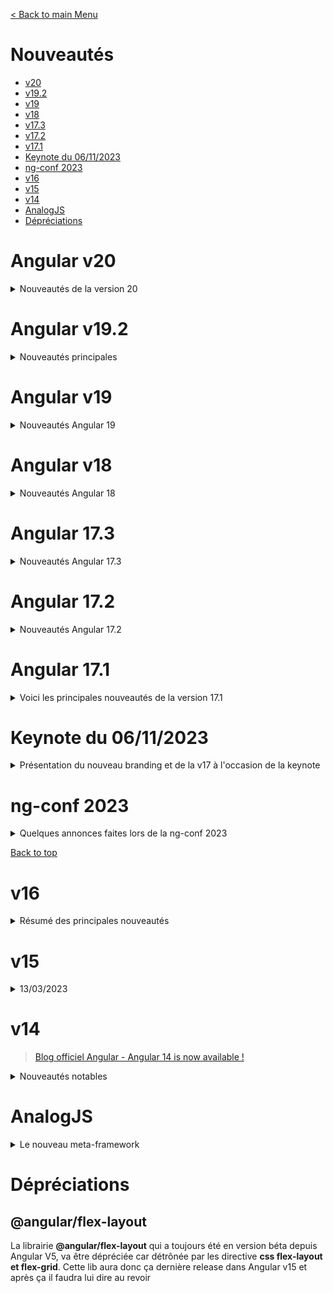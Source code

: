 [< Back to main Menu](https://github.com/gsoulie/angular-resources/blob/master/ng-sheet.md)    

# Nouveautés

* [v20](#angular-v20)    
* [v19.2](#angular-v19-.-2)    
* [v19](#angular-v19)    
* [v18](#angular-v18)    
* [v17.3](#angular-v17-.-3)     
* [v17.2](#angular-v17-.-2)     
* [v17.1](#angular-v17-.-1)     
* [Keynote du 06/11/2023](##keynote-du-06--11--2023)     
* [ng-conf 2023](#ng--conf-2023)     
* [v16](#v16)    
* [v15](#v15)     
* [v14](#v14)
* [AnalogJS](#analogjs)
* [Dépréciations](#dépréciations)

# Angular v20

<details>
	<summary>Nouveautés de la version 20</summary>

````02/06/2025````

> [Angular 20 - Medium](https://blog.angular.dev/announcing-angular-v20-b5c9c06cf301)    

# En résumé

* Stabilisation des APIs ````effect````, ````linkedSignal````, ````toSignal````, hydratation incrémentielle, configuration du mode de rendu au niveau route et aperçu du mode zoneless en developer preview
* Amélioration du debuggage sous Chrome avec Angular DevTools
* Amélioration de l'expérience développeur avec des mises à jour du guide de style, la vérification des types et la prise en charge du service de langage pour les liaisons hôtes, la prise en charge des expressions littérales dans les templates, le remplacement de module à chaud par défaut dans les templates
* **Dépréciation des directives** *ngIf*, *ngFor* et *ngSwitch* prévue dans Angular 22

# Apis Experimentales

l'api ````httpResource```` permettant de faire des requêtes Http avec un API reactive basée sur Signal, ainsi que l'api *resource streaming* sont disponibles dans Angular 20 comme apis  expérimentales.

l'API ````resource```` permet d'initier une action asynchrone lorsqu'un signal change et expose le résultat de cette action en tant que signal :

````typescript
const userId: Signal<string> = getUserId();

const userResource = resource({
  params: () => ({id: userId()}),
  loader: ({request, abortSignal}): Promise<User> => {
  
    // fetch cancels any outstanding HTTP requests when the given `AbortSignal`
    // indicates that the request has been aborted.
    return fetch(`users/${request.id}`, {signal: abortSignal});
  },
});
````

Dans le code ci-dessus, l'action ira faire un fetch vers '/users' en lui passant un identifiant utilisateur, à chaque fois que le Signal ````userId```` changera.

Maintenant, supposons que nous récupèrons les données via un websocket, pour ce faire nous pouvons utiliser un *streaming resource* :

````typescript
@Component({
  template: `{{ dataStream.value() }}`
})
export class App {
  // WebSocket initialization logic will live here...
  // ...
  // Initialization of the streaming resource
  dataStream = resource({
    stream: () => {
      return new Promise<Signal<ResourceStreamItem<string[]>>>((resolve) => {
        const resourceResult = signal<{ value: string[] }>({
          value: [],
        });

        this.socket.onmessage = event => {
          resourceResult.update(current => ({
             value: [...current.value, event.data]
          });
        };

        resolve(resourceResult);
      });
    },
  });
}
````
Dans cet exemple, nous declarons un *streaming resource* qui retourne la promise d'un Signal. Ce Signal est de type ````ResourceStreamItem<string[]>````, ce qui signifie qu'il peut retourner une valeur ````{value: string[]}```` ou une erreur ````{error: ...}````.

Nous émettons les valeurs que nous recevons via le WebSocket via le signal ````resourceResult````


L'API ````httpResource```` est également disponible en mode experimental : 

````typescript
@Component({
  template: `{{ userResource.value() | json }}`
})
class UserProfile {
  userId = signal(1);
  userResource = httpResource<User>(() => 
    `https://example.com/v1/users/${this.userId()}`
  });
}
````

Le code ci-dessus enverra une requête Http Get à l'url spécifiée, **à chaque fois** que la valeur du Signal ````userId```` change.
````httpResource```` retourne une ````HttpResourceRef```` qui possède une propriété ````value```` de type Signal qui est utilisable directement dans le template.
La variable ````userResource```` possède aussi d'autres valeur comme ````isLoading````, ````headers```` etc...

Sous le capot, ````httpResource```` utilise ````HttpClient````, il est donc possible de spécifier des interceptors dans le provider de ````HttpClient```` :

````typescript
bootstrapApplication(AppComponent, {providers: [
  provideHttpClient(
    withInterceptors([loggingInterceptor, cachingInterceptor]),
  )
]});
````

# Stabilisation des Apis

Les APIs ````effect````, ````linkedSignal````, ````toSignal````, hydratation incrémentielle, configuration du mode de rendu au niveau route sont désormais stables.

## Hydratation partielle

Pour utiliser l'hydratation partielle, il suffit d'ajouter la configuration suivante  :

*app.config.ts*
````typescript
import { provideClientHydration, withIncrementalHydration } from '@angular/platform-browser';

// ...
provideClientHydration(withIncrementalHydration());
````

Ensuite il suffit d'utiliser les *defferable views* dans les templates

````typescript
@defer (hydrate on viewport) {
  <shopping-cart />
}
````

De cette manière, Angular ne téléchargera le composant ````<shopping-cart>```` ainsi que toutes ces dépendances qu'une fois que ce dernier entrera dans le viewport.

## Rendu route-level

En complément, il est désormais possible d'utilisert le mode de rendu au niveau route :

*app.route.ts*

````typescript
export const routeConfig: ServerRoute = [
  { path: '/login', mode: RenderMode.Server },    // Rendu serveur
  { path: '/dashboard', mode: RenderMode.Client },     // Rendu client
  {
    path: '/product/:id',
    mode: RenderMode.Prerender,    // Pré-rendu
    async getPrerenderParams() {
      const dataService = inject(ProductService);
      const ids = await dataService.getIds(); // ["1", "2", "3"]
      // `id` is used in place of `:id` in the route path.
      return ids.map(id => ({ id }));
    }
  }
];
````

Dans l'exemple ci-dessus, on note que la page ````/product```` requiert un paramètre ````id````. Afin de résoudre les identifiants de chaque produit, on peut utiliser une fonction asycnhrone ````getPrerenderParams()````. 
Cette fonction retourne un objet dont les clés correspondent aux paramètres du routeur. Dans le cas de la page /product/:id, nous renvoyons un objet avec une propriété id

# Nouvelle syntaxe d'expressions dans les templates

Deux nouveaux opérateurs font leur apparaition côté template : ````**```` (puissance ^) et ````in````

````typescript
<!-- n on power two : n^2-->
{{ n ** 2 }}

<!-- checks if the person object contains the name property -->
{{ name in person }}
````

Dans la version 20, il est également possible d'utiliser des littéraux non balisés directement dans les expressions.

````typescript
<div [class]="`layout col-${colWidth}`"></div>
````

# Mise à jour des conventions

Désormais, le CLI ne génèrera plus de suffixes par défaut pour les composants, directives, services et pipes dans le but d'encourager un nommage plus intentionnel des abstractions et réduire le code.

Il reste possible d'activer la génération de suffixe avec les règles suivantes :

*angular.json*

````json
{
  "projects": {
    "app": {
      ...
      "schematics": {
        "@schematics/angular:component": { "type": "component" },
        "@schematics/angular:directive": { "type": "directive" },
        "@schematics/angular:service": { "type": "service" },
        "@schematics/angular:guard": { "typeSeparator": "." },
        "@schematics/angular:interceptor": { "typeSeparator": "." },
        "@schematics/angular:module": { "typeSeparator": "." },
        "@schematics/angular:pipe": { "typeSeparator": "." },
        "@schematics/angular:resolver": { "typeSeparator": "." }
      },
  ...
}
````

# Support experimental de Vitest

Avec la dépréciation de Karma, Angular travaille sur une solution de framework de test alternative. Vitest est donc utilisable en mode expérimental

# Dépréciation de NgIf, NgFor et NgSwitch
 
</details>


# Angular v19.2

<details>
	<summary>Nouveautés principales</summary>

````27/02/2025````

> [Angular 19.2](https://blog.ninja-squad.com/2025/02/26/what-is-new-angular-19.2/)   

# Quoi de neuf dans Angular 19.2 ?
Angular 19.2.0 est une mise à jour mineure qui apporte plusieurs nouvelles fonctionnalités intéressantes. Voici un aperçu détaillé des principales améliorations :

## Support de TypeScript 5.8
Angular 19.2 supporte désormais TypeScript 5.8, actuellement en version RC. Cela permet aux développeurs d'utiliser les dernières fonctionnalités de TypeScript dans leurs applications Angular.

## Modifications des API resource() et rxResource()
Les API ````resource```` et ````rxResource````, introduites pour gérer les ressources asynchrones, ont été améliorées :

* ````defaultValue```` : Il est maintenant possible de définir une valeur par défaut pour les ressources, utilisée lorsque la ressource est inactive, en cours de chargement ou en erreur.

````typescript
list(): ResourceRef<Array<UserModel>> {
  return resource({
    defaultValue: [],
    loader: async () => {
      const response = await fetch('/users');
      return (await response.json()) as Array<UserModel>;
    }
  });
}
````
* **Streaming** : Les ressources peuvent désormais être créées avec des données de réponse en streaming, permettant des mises à jour continues des valeurs.

````typescript
list(): ResourceRef<Array<UserModel> | undefined> {
  return resource({
    stream: async ({ abortSignal }) => await firebaseCollection('users', abortSignal)
  });
}
````

## Nouvelle API httpResource()
Cette version introduit l'API ````httpResource()````, qui facilite la création de ressources qui récupèrent des données depuis un endpoint HTTP.

[Plus de détail ici](https://github.com/gsoulie/angular-resources/blob/master/ng-http-resource.md)    

## Chaînes de caractères de modèle dans les templates
Le compilateur Angular supporte désormais les chaînes de caractères de modèle dans les templates, permettant une interpolation plus flexible et l'utilisation de pipes dans les parties dynamiques.

````typescript
<p>{{ `Hello, ${name()}!` }}</p>
<button [class]="`btn-${theme()}`">Toggle</button>
<p>{{ `Hello, ${name() | uppercase}!` }}</p>
````

## Migration vers les balises auto-fermantes
Une migration a été ajoutée pour convertir les éléments vides en balises auto-fermantes, améliorant la lisibilité du code.
````
ng generate @angular/core:self-closing-tag
````

## Validateurs de formulaires
Les validateurs ````Validators.required````, ````Validators.minLength````, et ````Validators.maxLength```` fonctionnent désormais avec les ensembles (Set) en plus des tableaux (Array) et des chaînes de caractères (string).

````typescript
const atLeastTwoElementsValidator = Validators.minLength(2);

// minLength error before v19.2
atLeastTwoElementsValidator(new FormControl("a")); // string
atLeastTwoElementsValidator(new FormControl(["a"])); // Array

// 👇 NEW in v19.2! minLength error as well with a Set
atLeastTwoElementsValidator(new FormControl(new Set(["a"]))); // Set
````

## Dépréciation du package d'animations
Le package ````@angular/animations```` est **progressivement retiré** en raison de son manque de maintenance. Il n'est plus inclus dans le squelette de projet généré par le CLI.

## Angular CLI
* **Support AoT pour Karma, Jest et WTR** : Il est maintenant possible d'exécuter les tests avec la compilation AoT (Ahead-of-Time), ce qui permet de détecter des problèmes dans les composants de test.
* **Karma builder** : Le builder d'application Karma a été déplacé vers le package @angular/build.
* **SSR** : La configuration des routes côté serveur a été simplifiée et améliorée.
 
</details>

# Angular v19

<details>
	<summary>Nouveautés Angular 19</summary>

*20/11/2024*

La version 19 d'Angular met l'accent sur le rendu côté serveur Angular avec une hydratation incrémentielle, une nouvelle configuration de route de serveur, une relecture d'événements activée par défaut, et bien plus encore.

[Meet Angular v19](https://blog.angular.dev/meet-angular-v19-7b29dfd05b84)   

## En résumé

**Hydratation incrémentielle (developer preview)**     :
* Permet de charger et d’hydrater des parties spécifiques d’une application de manière progressive en utilisant la syntaxe (@defer).
* Optimise les performances pour les cas sensibles, en différant le téléchargement de JavaScript jusqu'à ce qu'il soit nécessaire (par exemple, lorsqu'un utilisateur interagit avec une section).
* Utilise une fonction de "relecture d'événements" **Event Replay** pour garantir une expérience fluide, même avec des composants chargés de manière asynchrone.
  
**Configuration avancée des routes côté serveur** :
* Contrôle précis sur le rendu des routes (côté client, serveur ou lors de la construction).
* Possibilité de résoudre les paramètres de route durant le pré-rendu.

**Améliorations des outils (Schematics)** :
* Mise à jour automatisée avec les meilleures pratiques (ex. : injection de dépendances, nouvelles méthodes de construction).
* Simplification de tâches courantes comme la gestion des entrées/sorties et des requêtes dans les composants.

**Primitives réactives stabilisées** :
* Introduction de nouvelles primitives comme ````linkedSignal```` et ````resource```` pour gérer la réactivité.

**Améliorations diverses basées sur la communauté** :
* Ajout d’un sélecteur de temps (time picker Material 3), suppression automatique des imports inutilisés, rafraîchissement de styles en mode HMR, et plus.


## Hydratation incrémentielle
  
L'hydratation incrémentielle permet d'annoter des parties du template, en utilisant la syntaxe ````@defer````, en demandant à Angular de les charger et de les hydrater sur des déclencheurs spécifiques de manière *lazy*.

*Activer l'hydratation incrémentielle*

````typescript
import {provideClientHydratation, withIncrementalHydratation} from '@angular/platform-browser'

bootstrapApplication(App, {
	providers: [provideClientHydratation(withIncrementalHydratation())]
})
````

Pour appliquer une hydratation progressive à une partie de du modèle :

````typescript
@defer (hydrate on viewport) {
  <shopping-cart/>
}
````

Lorsque l'application se charge, Angular ne téléchargera et n'hydratera pas le composant du panier d'achat jusqu'à ce qu'il entre dans l'écran. 

**Les avantages de l'hydratation incrémentielle** :
* un bundle plus léger
* un bootstraping plus rapide
* plus de nécessité d'utiliser un bloc de placeholder  


## Event Replay activé par défaut
  
Un problème courant dans les applications rendues côté serveur est le décalage entre un événement utilisateur (ex. : un clic) et le moment où le code JavaScript nécessaire pour le gérer est téléchargé et exécuté.
Pour résoudre cela, Angular utilise la bibliothèque Event Dispatch, déjà éprouvée par Google Search sur des milliards d’utilisateurs. Cette fonctionnalité capture les événements pendant le chargement initial de la page et les rejoue dès que le code requis est prêt.

Pour activer l'event replay dans une application Angular, il suffit de configurer le provider d’hydratation comme suit :

````typescript
bootstrapApplication(App, {
  providers: [
    provideClientHydration(withEventReplay())
  ]
});
````

**Fonctionnement** :
* Lorsque l’application est initialement rendue, aucun JavaScript n’est encore téléchargé. Les composants apparaissent en gris pour indiquer cet état.
* Un utilisateur peut interagir avec l’application (ex. : cliquer sur "Ajouter au panier").
* En arrière-plan, la bibliothèque Event Dispatch capture ces clics.
* Une fois le JavaScript chargé, les clics sont rejoués, mettant à jour l’interface utilisateur (comme le nombre d’articles dans le panier).
  
Cette approche garantit une expérience utilisateur fluide, même avec un chargement progressif des scripts.

> En version 19, l'Event Replay est stabilisé et est activé par défaut pour toutes les applications qui utilisent le rendu serveur


## Mode de rendu au niveau des Routes

Angular v19 introduit une nouvelle interface, ````ServerRoute````, pour configurer le mode de rendu de chaque route :
* Rendu côté serveur (Server).
* Pré-rendu (Prerender).
* Rendu côté client (Client).

Exemple de configuration :
````typescript
export const serverRouteConfig: ServerRoute[] = [
  { path: '/login', mode: RenderMode.Server },  // rendue côté serveur
  { path: '/dashboard', mode: RenderMode.Client }, // rendue côté client
  { path: '/**', mode: RenderMode.Prerender }, // pré-rendue
];
````
Cela permet une gestion fine des routes sans duplication, même avec des chemins paramétrés.

### Résolution des paramètres de routes au moment du pré-rendu (developer preview)
Auparavant, il n'existait aucun moyen ergonomique de résoudre les paramètres de route au moment du pré-rendu. Avec la configuration de route du serveur, c'est désormais plus simple :

````typescript
export const routeConfig: ServerRoute = [{
 path: '/product/:id',
 mode: 'prerender',
 async getPrerenderPaths() {
   const dataService = inject(ProductService);
   const ids = await dataService.getIds(); // ["1", "2", "3"]
   return ids.map(id => ({ id })); // `id` is used in place of `:id` in the route path.
  },
}];
````  

## Rendu côté serveur sans zone.js (zoneless)

Angular continue à réduire sa dépendance à *zone.js*, introduisant des primitives pour gérer les requêtes en attente ou la navigation avant de rendre la page.

Exemple avec ````HttpClient```` et ````Router```` :

Un opérateur RxJS, ````pendingUntilEvent````, permet de notifier que le rendu n’est pas encore terminé :

````typescript
subscription
  .asObservable()
  .pipe(
    pendingUntilEvent(injector),
    catchError(() => EMPTY),
  )
  .subscribe();
````

Quand une nouvelle valeur est émise, Angular considère l’application prête et envoie le rendu au client.  

## linkedSignal (experimental)

````linkedSignal```` permet de créer un signal lié à un autre signal. Il peut se réinitialiser en cas de modification du signal source.

Cela le rend particulièrement utile dans les situations où l'état local doit rester synchronisé avec les données dynamiques. 


````typescript
const options = signal(['apple', 'banana', 'fig']);

// Choice defaults to the first option, but can be changed.
const choice = linkedSignal(() => options()[0]);
console.log(choice()); // apple

choice.set('fig');
console.log(choice()); // fig

// When options change, choice resets to the new default value.
options.set(['peach', 'kiwi']);
console.log(choice()); // peach
````

## api resource (intégration des signaux avec des opérations asynchrones)

Jusqu'à présent, les signaux dans Angular se concentraient sur les **données synchrones** : stockage de l'état dans les signaux, ````computed()````, ````input()````, ````output()````, ````viewChild()````, ````viewChildren()````, etc. 

Angular v19 fait ses premiers pas vers l'intégration des signaux avec des **opérations asynchrones** en introduisant une nouvelle API **expérimentale** ````resource()````. 

**Une ressource est une dépendance asynchrone** qui participe au graphique de signal. On peut considérer une ressource comme ayant trois parties :

1.	**Request** : Décrit une requête (ex : dépend des paramètres de la route).
2.	**Loader** : Exécute une opération asynchrone en réponse aux changements de la requête.
3.	**Instance Resource** : Fournit des signaux pour suivre l’état (loading, resolved, errored).

**Exemple** :
````typescript
@Component(...)
export class UserProfile {
  userId = input<number>();

  userService = inject(UserService);

  user = resource({
    request: user,
    loader: async ({request: id}) => await userService.getUser(id),
  });
}
````

Étant donné que de nombreuses applications Angular utilisent aujourd’hui RxJS pour la récupération de données, un équivalent ````rxResource```` a été ajouté via ````@angular/core/rxjs-interop```` qui crée une ressource à partir d’un chargeur basé sur Observable

````typescript
// resource()
products = resource({
  loader: () => fetch(url).then(res => res.json())
})

// rxResource()
products = rxResource({
  loader: () => this.http.get(url))
})

````

## Améliorations Angular Material et CDK

Le support de Material 3 rend plus facile la customisation des thèmes grace à la nouvelle api ````mat.theme````

Voici quelques exemples d'utilisation :

````css
@use '@angular/material' as mat;

@include mat.core();

$light-theme: mat.define-theme((
    color: (
      primary: mat.$violet-palette,
      tertiary: mat.$orange-palette,
      theme-type: light
    ),
    typography: Roboto,
    density: 0
  ));

html {
  // Apply the light theme by default
  @include mat.core-theme($light-theme);
  @include mat.button-theme($light-theme);
  @include mat.card-theme($light-theme); 
  ...
}
````

*Version avec déclaration d'un seul mixin*

````css
@use '@angular/material' as mat;

html {
  @include mat.theme((
    color: (
      primary: mat.$violet-palette,
      tertiary: mat.$orange-palette,
      theme-type: light
    ),
    typography: Roboto,
    density: 0
  ));
}
````

*override de couleur*
````
@use '@angular/material' as mat;

@include mat.theme-overrides(( primary: red ));
````

*override component*

````
@use '@angular/material' as mat;

@include mat.button-overrides(( label-text-color: red ));

@include mat.sidenav-overrides(
  (
    'content-background-color': purple,
    'container-divider-color': orange,
  )
);
````


## Amélioration de l'expérience développeur

### Mode standalone par défaut

Angular 19 rend désormais tous les composants, pipes, directives etc... **standalone** par défaut. Cela signifie qu'il n'est plus nécessaire
de spécifier manuellement le mode standalone

````typescript
@Component({
	selector: 'app-user',
	standalone: true // <--- plus nécessaire
})
````

D'autre part, la commande ````ng update```` supprime automatiquement la propriété standalone des composants autonomes et définit ````standalone: false```` pour les abstractions non autonomes.

Enfin, un nouveau flag de compilation, ````strictStandalone````, déclenche une erreur si un composant, une directive ou un pipe n'est pas autonome. 

Configuration dans *angular.json* :

````json
{
  "angularCompilerOptions": {
    "strictStandalone": true
  }
}
````

### Remplacement à chaud des modules (HMR)

Angular v19 prend en charge le remplacement de module à chaud (HMR) pour les styles et permet une prise en charge expérimentale du HMR pour les templates ! 
  
Avant cette amélioration, chaque fois que vous modifiez le style ou le template d'un composant et enregistrez le fichier, Angular CLI reconstruisait votre application et envoyait une notification au navigateur qui l'actualisait. 
  
  Le nouveau HMR compile le style ou le template qui a été modifié, envoie le résultat au navigateur et met à jour l'application sans actualisation de page ni perte d'état. 

* Le HMR **pour les styles** est donc **activé par défaut**
* Pour le tester avec les templates, il faut utiliser la commande ````NG_HMR_TEMPLATES=1 ng serve````

Pour **désactiver le hmr**, il faut soit positionner le flag ````"hmr": false```` dans le fichier *angular.json* ou bien utiliser la commande ````ng serve --no-hmr````


### Outils de test

* Support pour Karma avec le nouveau builder basé sur esbuild : Permet des temps de construction plus rapides pour les tests unitaires et une intégration fluide des fonctionnalités du builder d'application.
* **Dépréciation de Karma** : **Prévue pour début 2025**. Angular continue d’évaluer d’autres frameworks (comme Jest ou Web Test Runner) pour définir une recommandation officielle.
  

### Renforcement de la sécurité : Politique de sécurité du contenu stricte (CSP)


* Génération automatique de CSP à base de hachage :
  * Ajoute un hachage unique pour chaque script inline dans index.html.
  * Empêche l'exécution de scripts malveillants sans le hachage correspondant dans la CSP.
* Activation (developer preview) : Configuration dans *angular.json* :

````json
{
  "security": {
    "autoCSP": true
  }
}
````  


### Stabilisation des API inputs, outputs, view queries
  
Les nouvelles API ````input()````, ````output()````, ````viewChild()````, ````viewChildren()```` sont désormais stables. Pour simplifier l’adoption de ces nouvelles API, de nouvelles commandes permettent la conversion automatique vers la nouvelle syntaxe :

````
ng generate @angular/core:signal-input-migration
ng generate @angular/core:signal-queries-migration
ng generate @angular/core:output-migration
````
Alias pour tout exécuter à la fois :
````
ng generate @angular/core:signals
````

> Note : Les inputs basés sur des signaux sont en lecture seule, ce qui peut nécessiter des ajustements manuels dans certaines parties du code.
  
### Suppression automatique des imports inutilisés

Une nouvelle option permet désormais de signaler à l'IDE de supprimer automatiquement tout import non utilisé via le paramétrage suivant 

*angular.json*

````typescript
{
  "angularCompilerOptions": {
    "extendedDiagnostics": {
      "checks": {
        "unusedStandaloneImports": "suppress"
      }
    }
  }
}
````

### Déclaration de variable d'environnement à la volée

Il est désormais possible de fournir une variable d'environnement pendant la compilation avec la commande suivante utilisant le flag ````--define````:

````
ng build --define "apiKey='$API_KEY'"
````

````
declare global {
  var apiKey: string;
}

await fetch(`/api/data?apiKey=${globalThis.apiKey}`);
````

### Variables locales dans les templates

Avec la nouvelle syntaxe de bloc pour le control-flow et les defferable views, il est maintenant possible de déclarer des variables locales dans les templates. 

````html
<!-- Use with a template variable referencing an element -->
<input #name>

@let greeting = 'Hello ' + name.value;

<!-- Use with an async pipe -->
@let user = user$ | async;
````
 
</details>

# Angular v18

<details>
	<summary>Nouveautés Angular 18</summary>

````11/04/2024````

> [Angular v18 Blog](https://blog.angular.dev/angular-v18-is-now-available-e79d5ac0affe)

Après avoir livré 3 grosses versions (15, 16 et 17) apportant de nombreuses nouveautés et amélioration, la version 18 se concentre sur la stabilisation de nombreuses features jusque là identifiées comme "expérimentales".

Angular 18 est une version majeure qui inclut un certain nombre de nouvelles fonctionnalités et améliorations qui rendront les applications Angular plus rapides, plus puissantes et plus faciles à développer.

## (expérimental) Première API disponible en mode zoneless

Angular 18 fait un premier pas concret vers la migration *zoneless* avec la directive ````provideExperimentalZonelessChangeDetection````

````typescript
bootstrapApplication(App, {
  providers: [
    provideExperimentalZonelessChangeDetection()
  ]
});
````

Après l'activation de cette API, Angular va retirer *zone.js* des polyfills dans le fichier *angular.json*

A terme, passer en mode *zoneless*  offrira les avantages suivants : 

* Amélioration de la composabilité pour les micro-frontends et meilleure interopérabilité avec les autres frameworks
* Runtime et rendu initial plus rapides
* Bundle plus léger et chargement des pages plus rapide
* Stack traces plus lisibles
* Débuggage simplifié

> Pour rappel, la meilleure solution de fonctionner en mode zoneless est d'utiliser **Signal**

À partir de la version 18, Angular utilise le même planificateur pour les applications *zoneless* et les applications utilisant *zone.js* avec la fusion activée. Pour réduire le nombre de cycles de détection de modifications dans les nouvelles applications *zone.js*, la fusion de zones est activée par défaut.

> Note : la fusion de zones est activée par défaut uniquement pour les nouvelles applications

Le support du mode *zoneless* a aussi été activé pour *Angular CDK* et *Angular Material*

## Angular.dev

[https://angular.dev/](https://angular.dev/) est officiellement le nouveau site de la documentation d'Angular

## Angular Material 3

Le support d'Angular Material 3 est maintenant stable, et son site en a profité pour faire peau neuve [https://material.angular.io/](https://material.angular.io/)

## HttpClientModule -> Déprécié

Avec la migration vers les composants standalone, nous commençons à observer la dépréciation des premiers modules. A partir de la v18, les modules ````HttpClientModule````, ````HttpClientTestingModule````, ````HttpClientXsrfModule````, et ````HttpClientJsonpModule```` sont dépréciés.

Désormais il faut utiliser ````provideHttpClient()````et ````provideHttpClientTesting()```` dans le fichier de configuration.

## Internationalisation

Les fonctions utilitaires proposées par ````@angular/common```` pour travailler avec les données locales ont été dépréciées au profit de l'API **Intl**.

Il n'est donc **plus recommandé** d'utiliser ````getLocaleCurrencyCode(), getLocaleDateFormat(), getLocaleFirstDayOfWeek()````, etc... Mais préférable d'**utiliser Intl** (se référrer à la [Documentation Intl](https://developer.mozilla.org/en-US/docs/Web/JavaScript/Reference/Global_Objects/Intl/DateTimeFormat)).

*Exemple*
 ````Intl.DateTimeFormat```` pour travailler avec les dates locales

 ## Contenu par défaut pour ng-content

Il est désormais possible de spécifier un contenu par défaut à ````ng-content````

````typescript
@Component({
  selector: 'app-profile',
  template: `
    <ng-content select=".greeting">Hello </ng-content>

    <ng-content>Unknown user</ng-content>
  `,
})
export class Profile {}
````

Now we can use the component:
````typescript
<app-profile>
  <span class="greeting">Good morning </span>
</app-profile>
````

Résultat : 
````typescript
<span class="greeting">Good morning </span>
Unknown user
````


## Amélioration des performance du compilateur Ivy

Angular 18 améliorera les performances des applications Angular en apportant des optimisations au compilateur Ivy. Ces optimisations se traduisent par :

* Temps de démarrage plus rapide
* Réduction de la taille des bundles
* Meilleures performances globales

## Nouvelle api ng-template

Angular 18 introduira une nouvelle API ````ng-template```` qui facilitera la création et l'utilisation de modèles. La nouvelle API fournira :

* Plus de flexibilité et de puissance
* La possibilité de créer des modèles réutilisables et maintenables

## Nouveaux événements pour les formulaires

Angular 18 améliore l'API des formulaires en offrant plus de contrôle sur le processus de validation des formulaires. 

Liste des nouveaux événements disponibles :

* ````PristineChangeEvent````
* ````ValueChangeEvent````
* ````StatusChangeEvent````
* ````TouchedChangeEvent````
* ````FormSubmittedEvent````
* ````FormResetEvent````

<details>
  <summary>Exemple d'implémentation sur un champ</summary>

````html
<input id="title" [formControl]="title">
````

````typescript
title = new FormControl('my app');

title.events.subscribe((event) => {

	if (event instanceof TouchedChangeEvent) {
		console.log('Touched', event.touched)
	}
	if (event instanceof PristineChangeEvent) {
		console.log('Pristine', event.pristine)
	}
	if (event instanceof ValueChangeEvent) {
		console.log('ValueChange', event.value)
	}
	if (event instanceof StatusChangeEvent) {
		console.log('Status change', event.status)	// VALID, INVALID, PENDING, DISABLED
	}
})

````  
</details>

<details>
  <summary>Exemple d'implémentation sur un Form</summary>

````html
<form [formGroup]="myForm">
	<label for="title">Title</label>
	<input id="title" formControlName="title">
	
	<label for="version">Version</label>
	<input id="version" formControlName="version">
	
	<button type="submit">Save</button>
	<button type="reset">Reset</button>
</form>
````


````typescript
myForm = new FormGroup({
	title: new FormControl('my app'),
	version: new FormControl('1.1'),
})


this.myForm.events.subscribe((event) => {

	if (event instanceof TouchedChangeEvent) {
		console.log('Touched', event.touched)
	}
	if (event instanceof PristineChangeEvent) {
		console.log('Pristine', event.pristine)
	}
	if (event instanceof ValueChangeEvent) {
		console.log('ValueChange', event.value.title)
		console.log('ValueChange', event.value.version)
	}
	if (event instanceof StatusChangeEvent) {
		console.log('Status change', event.status)	// VALID, INVALID, PENDING, DISABLED
	}
	
	if (event instanceof FormSubmittedEvent) {
		console.log('Form submitted')
	}
	if (event instanceof FormResetEvent) {
		console.log('Form Reset')
	}
})
````

Ne pas oublier d'importer les events

````typescript
import { TouchedChangeEvent, PristineChangeEvent, ValueChangeEvent, StatusChangeEvent, FormSubmittedEvent, FormResetEvent } from '@angular/forms'
````
  
</details>

> [Vidéo explicative](https://www.youtube.com/watch?v=v7r-7PHaEtY&ab_channel=IgorSedov)

## Route redirectTo

Pour apporter plus de flexibilité avec la redirection de route, Angular 18 permet maintenant d'utiliser une fonction qui retourne une chaîne dans l'attribut ````redirectTo````.
Ceci permet de gérer la route de anière dynamique

*app.routes.ts*
````typescript
const routes: Routes = [
  { path: "first-component", component: FirstComponent },
  {
    path: "old-user-page",
    redirectTo: ({ queryParams }) => {
      const errorHandler = inject(ErrorHandler);
      const userIdParam = queryParams['userId'];
      if (userIdParam !== undefined) {
        return `/user/${userIdParam}`;
      } else {
        errorHandler.handleError(new Error('Attempted navigation to user page without user ID.'));
        return `/not-found`;
      }
    },
  },
  { path: "user/:userId", component: OtherComponent },
];
````

## Amélioration des outils de debuggage

Angular 18 comprendra plusieurs améliorations des outils de débogage qui faciliteront le débogage des applications Angular et fourniront plus d'informations sur l'état de l'application :

* Débogage avec des source maps
* Visualisation de l'arbre des composants et des liaisons de données
* Profils de performance

## Améliorations et autres fonctionnalités

En plus des fonctionnalités énumérées ci-dessus, Angular 18 comprendra également :

* Prise en charge des composants Web
* Amélioration de la prise en charge de l'internationalisation
* Une nouvelle API de routage
* stabilisation control-flow, defferable views, APIs Signal
 
</details>

# Angular 17.3

<details>
	<summary>Nouveautés Angular 17.3</summary>


### Support Typescript 5.4

### Nouveau compilateur de template

Ce compilateur est basé sur une représentation intermédiaire des opérations de modèle, un concept commun dans les compilateurs, par exemple dans LLVM. Cette représentation intermédiaire encode sémantiquement ce qui doit se produire au moment de l'exécution pour rendre et détecter les modifications du modèle. L'utilisation d'une représentation intermédiaire permet de traiter indépendamment les différentes préoccupations de la compilation du modèle, ce qui n'était pas le cas avec l'implémentation précédente. Ce nouveau compilateur est plus facile à entretenir et à étendre, ce qui en fait une excellente base pour les améliorations futures dans le framework.

### Fonction output() 

à l'image de la fonction input() apparue dans la version 17.2, c'est au tour des output() de faire leur apparition.

````typescript
// Syntaxe traditionnelle des Output
@Ouput() selectedUserOldSyntax = new EventEmitter<User>()

// Nouvelle syntaxe
selectedUser = output<User>();

sendUser(user: User) {
	this.selectedUser.emit(user)
}
````

> **Important** : Contrairement à la fonction ````input()````, la fonction ````ouput()```` **ne retourne pas un Signal** mais un objet ````OutputEmitterRef````. ````ouput()```` **n'est pas** basé sur Signal, il s'agit juste d'une nouvelle syntaxe alternative à ````@Output()```` permettant de rester cohérent avec l'utilisation de ````input()```` et alléger ainsi le code

> **A noter** : La syntaxe ````@Output()```` est toujours valide

La fonction ````output()```` retourne un objet ````OutputEmitterRef<T>```` qui peut être utilisé pour émettre une valeur. Cet objet
est très similaire à un objet ````EventEmitter```` simplifié et s'utilise de la même manière.

La fonction ````output()```` est paramétrable. Pour l'instant, seul le paramètre ````alias```` est disponible.

````typescript
selectedUser = output<User>({
	alias: 'newUser'
});
````

Deux nouvelles fonctions ont été ajoutées afin de convertir un output() en observable et inversément :

* ````outputFromObservable()````
* ````outputToObservable()````

````typescript
@Ouput() oldSyntax = new EventEmitter<Todo>()

todoAdded = output<Todo>();

counter$ = from([1, 2, 3, 4, 5])

counter = outputFromObservable(this.counter$);

todo$ = outputToObservable(this.todoAdded)
````

### Dépréciation de RouterTestingModule

Il est recommandé d'utiliser ````provideRouter()```` dans la configuration de TestBed

### Nouveaux types pour le router

On peut désormais simplifier la signature des guards

````typescript
export type CanActivateFn = (route: ActivatedRouteSnapshot, state: RouterStateSnapshot) => Observable<boolean | UrlTree> | Promise<boolean | UrlTree> | boolean | UrlTree;
````

par

````typescript
export type CanActivateFn = (route: ActivatedRouteSnapshot, state: RouterStateSnapshot) => MaybeAsync<GuardResult>;
````

* ````GuardResult```` est un nouveau type égal à ````boolean | UrlTree````
* ````MaybeAsync<T>```` est un nouveau type générique égal à ````T | Observable<T> | Promise<T>````
 
</details>

# Angular 17.2

<details>
	<summary>Nouveautés Angular 17.2</summary>

> Angular **v17.2** : [Angular blog](https://blog.angular.io/angular-v17-2-is-now-available-596cbe96242d)     

Angular **v17.2** continue d'améliorer la prise en charge de Signal, en introduisant entre autre les notions **model input**, **signal queries** : *viewChild, viewChildren, contentChild, contentChildren*. Mais aussi la prise en charge expérimentale de *Material 3*, image loader Netlify et de la prise en charge du débogage d'hydratation dans Angular DevTools.

## model inputs

L'écriture traditionnelle pour utiliser le 2-way binding ````[(ngModel)]```` **ne fonctionne pas avec Signal**. Pour se faire, nous avons besoin d'avoir accès à un *writable signal*. C'est pourquoi Angular **v17.2** introduit la notion de **model input**

> le **model** défini un couple d'*input/output* qui peut être utilisé en 2-way binding.


*parent*
````typescript
<signal-counter [(count)]="parentCounter" />

export class ParentComponent {
  parentCounter = 0;
}
````

*enfant*
````typescript
@Component({
	selector: 'signal-counter',
	template: `
		<div class="counter">
			Counter value : {{ count() }}
			
			<button (click)="onIncrement()">Increment</button>
		</div>
	`
})

export class CounterComponent {
	
	count = model(0);	// est de type ModelSignal<number>, autorise le 2-way binding
	
	onIncrement() {
		this.count.update(val => val + 1);
	}
}
````

<details>
  <summary>Exemple avec 2 signaux connectés qui ont toujours la même valeur</summary>

*counter.component.ts*
````typescript
@Component{
  selector: 'app-counter',
  template: `<button (click)="increase()">Counter : {{ value() }}</button>`
}
export class CounterComponent {
  value = model.required<number>();

  increase() {
    this.value.update(count => count + 1);
  }
````

*wrapper.component.ts*
````typescript
@Component{
  selector: 'app-wrapper',
  imports: [CounterComponent],
  template: `
  <app-counter [(value)]="count" />
  <button (click)="increase()">Wrapper Counter : {{ count() }}</button>`
}
export class WrapperComponent {
  count = signal(0);

  increase() {
    this.count.update(count => count + 1);
  }
````
  
</details>

> [**Voir article détaillé ici**](https://netbasal.com/angulars-model-function-explored-a-comprehensive-overview-4481d023c822)    

## Signal queries

Angular permet d'accéder à la référence des éléments du DOM via les directives ````@ViewChild()```` et ````@ViewChildren()````. Cependant, ces directives ne fonctionnent pas avec Signal, c'est pourquoi les nouvelles directives ````viewChild()```` et ````viewChildren()```` ont été introduites.

### viewChild

<details>
  <summary>(Pour rappel) Accéder à une référence Sans Signal</summary>

````typescript
@Component({
	imports: [CounterComponent],
	template: `
	
		<p>Parent counter: {{ parentCounter }}</p>
		<signal-counter [(count)]="parentCounter" />
	`
})
export class SignalDemoComponent implements AfterViewInit {
	parentCounter = 0;
	
	@ViewChild(CounterComponent) counter: CounterComponent;	// est une référence de CounterComponent
	
	ngAfterViewInit() {
		console.log('counter component', this.counter)
	}
}
````
  
</details>


Accéder à une référence **Avec** Signal
````typescript
@Component({
	imports: [CounterComponent],
	template: `
	
		<p>Parent counter: {{ parentCounter }}</p>
		<signal-counter [(count)]="parentCounter" />
	`
})
export class SignalDemoComponent {
	parentCounter = 0;
	
	counter = viewChild(CounterComponent);	// est une référence de CounterComponent de type Signal<CounterComponent>
	
	constructor() {
		effect(() => console.log('counter component', this.counter()));
	}
	
}
````

*Obtenir une référence sur un élément précis avec un id*
````typescript
<signal-counter #myCounter [(count)]="parentCounter" />

counter = viewChild('myCounter');

// Si l'on souhaite forcer le required
counter = viewChild.required('myCounter');
````

### viewChildren

De la même manière que *viewChild*, on peut désormais utiliser *viewChildren* dans le cas où il y a plusieurs composant du même type

````typescript
@Component({
	imports: [CounterComponent],
	template: `
	
		<p>Parent counter: {{ parentCounter }}</p>
		<signal-counter [(count)]="parentCounter" />
		<signal-counter [(count)]="parentCounter" />
		<signal-counter [(count)]="parentCounter" />
	`
})
export class SignalDemoComponent {
	parentCounter = 0;
	
	counters = viewChildren(CounterComponent);	// est une référence de CounterComponent de type Signal<CounterComponent>
	
	constructor() {
		effect(() => console.log('array of counter components', this.counters()));
	}
	
}
````

### contentChild, contentChildren

Fonctionnement similaire à *viewChild()* et *viewChildren()*

> [Présentation vidéo de la chaîne Angular University](https://www.youtube.com/watch?v=abUBuWVwK14&ab_channel=AngularUniversity)
 
</details>

# Angular 17.1

<details>
	<summary>Voici les principales nouveautés de la version 17.1</summary>

> [source complète](https://blog.ninja-squad.com/2024/01/17/what-is-new-angular-17.1/)     

## Support Typescript 5.3

Voir les nouveautés typescript 5.3 ici : [https://devblogs.microsoft.com/typescript/announcing-typescript-5-3/](https://devblogs.microsoft.com/typescript/announcing-typescript-5-3/)

## Inputs as Signal

La feature la plus attendue de cette version est la possibilité d'utiliser les inputs comme Signaux via la création d'une fonction ````input()```` qui retourne un Signal.

Un article détaillé présente les nouveautés apportées par cette nouvelle feature [@Input / @Output](https://wiki-collab.groupe-isia.com/books/angular/page/at-input-at-output) 

## Zoneless change detection

Une nouvelle Api "private" appelée **ɵprovideZonelessChangeDetection** a été ajoutée à *@angular/core* permettant au framework de ne plus utiliser **zone.js** pour la détection des changements.

Il est **important** de noter que cette api est **encore au stade expérimental** comme le suggère son aspect "private", mais cela montre que l'équipe s'oriente clairement vers une détection de changement sans *zone.js* pour l'avenir

## Router info

Le routeur dispose désormais d'une option ````info```` dans les *NavigationExtras* qui peut être utilisée pour stocker des informations sur la navigation. Contrairement à l’option ````state````, ces informations ne sont pas conservées dans l’historique de la session.

````
<a [routerLink]="['/user', user.id]" [info]="{ userName: user.name }"></a>
````

## Angular CLI

### Vite v5

Angular 17.1 utilise maitenant Vite v5

### Application builder

Nouvelle commande pour migrer vers le nouveau Application Builder

````
ng update @angular/cli --name=use-application-builder
````

Pour rappel sur Angular Builder : 

> [Angular builder](https://robert-isaac.medium.com/angular-v17-the-application-builder-2482979648bf)    

L'équipe Angular travaille sur un nouveau builder appelé "application" (le builder actuel est appelé "browser"). 
Il est actuellement disponible en tant que version developer preview dans Angular 16.2 et deviendra le **choix par défaut pour les nouvelles applications générées avec Angular 17**.

Tout d'abord, qu'est-ce qu'un builder dans Angular ?

Le builder Angular (appelé "executer" dans les dépôts nx) est essentiellement le compilateur qui convertit les fichiers Angular TS, HTML Angular et SCSS de votre application en fichiers HTML, JS et CSS simples compréhensibles par le navigateur.

Actuellement, plusieurs builder sont disponibles, tels que 
* ````@angular-devkit/build-angular:browser```` pour le build en production, 
* ````@angular-devkit/build-angular:dev-server```` pour le service (par exemple, ng serve), qui utilise toujours ````@angular-devkit/build-angular:browser```` en interne, 
mais sans beaucoup d'optimisation et en exposant certaines parties du compilateur Angular pendant l'exécution. 
* ````@angular-devkit/build-angular:server```` pour le build production en SSR, 
* ````@nguniversal/builders:ssr-dev-server```` pour le service SSR, 
* ````@nguniversal/builders:prerender```` pour le prérendu.

Tous ces builder reposent actuellement sur webpack. Cependant, un nouveau builder, ````@angular-devkit/build-angular:browser-esbuild````, utilise esbuild, et il est disponible en developer preview

Où s'inscrit le nouveau builder ?

Il utilisera ````@angular-devkit/build-angular:browser-esbuild```` en interne, mais il l'étendra pour remplacer également ````@angular-devkit/build-angular:server```` et ````@nguniversal/builders:prerender````.

Et maintenant qu'il peut effectuer à la fois la construction du navigateur et du SSR, il permettra à ````@angular-devkit/build-angular:dev-server```` de remplacer ````@nguniversal/builders:ssr-dev-server````.

Dans le futur, nous aurons seulement 2 builder au lieu des 5 actuels. Cela simplifiera la configuration dans angular.json (ou project.json dans le cas de nx) et accélérera le processus de construction, car les étapes communes entre la construction du navigateur, le prérendu et le SSR ne seront exécutées qu'une seule fois au lieu de trois. 
De plus, cela permettra l'utilisation de modules ES (ESM) dans le SSR, ce qui fonctionne maintenant pour les projets sans SSR.



### loader option

L'application builder dispose d'une nouvelle option ````loader````. Elle permet de définir le type de fichier à utiliser pour une extension de fichier spécifiée. 
Le fichier correspondant à l'extension peut ensuite être utilisé dans le code de l'application via une instruction d'importation.

Les types disponibles sont les suivants :

* "text" qui traite le contenu comme une chaîne de caractères.
* "binary" qui traite le contenu comme un Uint8Array.
* "file" qui émet le fichier et fournit l'emplacement d'exécution du fichier.
* "empty" qui considère le contenu comme vide et ne l'inclura pas dans les paquets.

Par exemple, pour intégrer le contenu des fichiers SVG dans l'application, vous pouvez utiliser la configuration suivante dans le fichier angular.json : 

*angular.json*
````json
loader: {
    ".svg": "text"
}
````

Le fichier SVG peut ensuite être importé de la manière suivante 

````typescript
import content from './logo.svg';
````

TypeScript doit connaître le type de module pour l'importation afin d'éviter les erreurs de vérification de type lors de la construction. Vous devrez donc ajouter une définition de type pour le fichier SVG.

````typescript
declare module "*.svg" {
  const content: string;
  export default content;
}
````
 
</details>

# Keynote du 06/11/2023

<details>
	<summary>Présentation du nouveau branding et de la v17 à l'occasion de la keynote</summary>

 Le 6 novembre 2023, une **importante keynote Angular** a eu lieu. Durant cet événement, largement teasé sur les réseaux sociaux, l'équipe Angular a tout d'abord dévoilé un tout nouveau branding pour son framework.

Nous avons ainsi découvert un nouveau logo, accompagné d'une nouvelle charte graphique, marquant ainsi une réelle rupture avec l'ancien branding défini par AngularJS.

Ce coup de frais esthétique vient surtout appuyer une forte volonté de l'équipe de montrer que le framework Angular est plus que jamais d'actualité et toujours dans la course que se livrent les frameworks front-end JS. 

En effet, depuis la version 15, de nombreuses améliorations et refontes importantes ont fait leur arrivée, rendant la technologie Angular plus accessible et performante pour rivaliser avec les leaders du marché, tels que React et NextJS.

Qui dit refonte graphique, dit aussi **nouveau site web** ! 

> [Nouveau site angular.dev](https://angular.dev/)

En y regardant de plus près, on remarque que ce nouveau site ressemble beaucoup à ses concurrents NextJS ou VueJS, il respecte donc les codes actuels, ce qui est tout à son avantage.

* Angular nous propose ainsi un **site plus clair**, plus UX friendly, avec une **documentation plus accessible et à jour** !
* Une documentation open-source
* On y trouve aussi des **playgrounds intégrés basés sur différents templates** (Signal, Control Flow, Minigame, Hello world) permettant de tester les dernières nouveautés Angular, en ligne
* Une **section tutorial** permettant d'apprendre angular directement depuis le site, en réalisant des exercices via des playgrounds.
* Une **section Reference** permettant d'avoir un **accès rapide** sur les API, commandes CLI, codes erreur, release et versioning, configuration de projet etc... (très pratique)

> [Retrouvez la présentation sur angular.blog.io](https://blog.angular.io/announcing-angular-dev-1e1205fa3039?source=collection_home---4------0-----------------------)
> 

Mais ce n'est pas tout, la keynote a bien évidemment été l'occasion de présenter la **nouvelle version v17 (date de sortie 8/11/2023)** (voir ce que nous avions déjà rédigé sur [Angular 17](https://wiki-collab.groupe-isia.com/books/angular/page/angular-17)). 

#### Voici un résumé des points qui ont été abordés durant la keynote :

# Angular v17

> [présentation de la v17 - blog officiel Angular](https://blog.angular.io/introducing-angular-v17-4d7033312e4b)

<details>
	<summary>Présentation</summary>

 
## Progressive hydration et SSR

Un **nouveau paquet ````@angular/ssr```` package** vient remplacer Angular Universal (il s'agit d'une migration).

Désormais, pour ajouter le rendu hybride dans  un projet il suffit d'exécuter la commande suivante :
````
ng add @angular/ssr
````
Cette commande générera le point d'entrée du serveur, ajoutera des fonctionnalités de SSR et SSG et activera l'hydratation par défaut. ````@angular/ssr```` fournit des fonctionnalités équivalentes à ````@nguniversal/express-engine```` celles qui sont actuellement en mode maintenance. Si vous utilisez le moteur express, Angular CLI mettra automatiquement à jour votre code en ````@angular/ssr````.

> [https://angular.dev/guide/ssr](https://angular.dev/guide/ssr)     
> [https://angular.dev/guide/hydration](https://angular.dev/guide/hydration)

### Nouveaux lifecycle hook

Afin d'améliorer les performances du SSR et SSG et d'éviter de trop manipuler le DOM directement, deux nouveaux lifecycle hook font leur apparition :

* ````afterRender```` : Enregistrer une fonction callback à chaque fois que l'application a terminé le rendu
* ````afterNextRender```` : Enregistrer une fonction callback à appeler la prochaine fois que l'application termine le rendu.

Ces hooks seront invoqués uniquement par le navigateur, ce qui permet de connecter une logique DOM personnalisée directement dans les composants.

Par exemple, instancier un graphe après que la page ait été rendue 

````typescript
@Component({
  selector: 'my-chart-cmp',
  template: `<div #chart>{{ ... }}</div>`,
})
export class MyChartCmp {
  @ViewChild('chart') chartRef: ElementRef;
  chart: MyChart|null;

  constructor() {
    afterNextRender(() => {
      this.chart = new MyChart(this.chartRef.nativeElement);
    }, {phase: AfterRenderPhase.Write});
  }
}
````

## New control flow syntax

Nouvelle syntaxe dans les templates **@if @else @for @switch** :

- Nouveau builtin qui permet de s'affranchir des imports de NgIf, NgFor du CommonModule etc... Il en résulte ainsi une **amélioration des performances**
- écriture **plus simple à lire et à écrire**
- nouvelle **fonctionnalité if-else**

````html
<section>
	@if (use.isLoggedIn) {
		<app-dashboard/>
	} @else if (use.role === 'admin') {
		<app-admin-controls />
	} @else {
		<app-login />
	}
</section>
````
  
- fonction **track obligatoire** dans les boucles for pour **optimiser les performances**. L'ancienne syntaxe fonction "trackBy" est désormais simplement remplacée par le paramètre track, suivi de la propriété à tracer
- section de fallback **@empty** dans les boucles @for

````html
<section>
	@for (user of userList; track user) {
		<app-card [data]="user" />
	} @empty {
		<p>No users in the list</p>
	}
</section>
````

- nouvelle syntaxe **@switch**

````html
<section>
	@switch (membershipStatus) {
		@case ('gold') {
			<p>Your discount is 20%</p>
		}
		@case ('silver') {
			<p>Your discount is 10%</p>
		}
		@case ('bronze') {
			<p>Your discount is 5%</p>
		}
		@default {
			<p>Keep earning rewards</p>
		}
	}
</section>
````
  
> **Important** : pour le moment la nouvelle syntaxe est expérimentale et non obligatoire. Il n'est donc pas nécessaire de migrer tout de suite la syntaxe des projets migrés en 17



## Lazy-loading avec @defer

### Présentation

> en dev preview v17

Nouvelle façon de déclencher le chargement d'un contenu (en lazy-loading) côté template en fonction d'un déclencheur. Cette nouvelle feature apporte un gain significatif en terme de performance, il est donc recommandé de l'utiliser.

> A noter : **@defer n'est pas bloquant !**

Comment cela fonctionne sous le capot ? 
- Lorsque @defer est utilisé dans un template, le compilateur collecte toutes les dépendances nécessaires et établi une liste d'imports dynamiques. Après ça, lors du runtime, ces imports dynamiques sont invoqués lors du déclenchement

Liste des triggers natifs :

|Trigger|Action|
|-|-|
|on viewport|déclenche lorsque l'élément spécifique demandé arrive dans le viewport|
|on idle|déclenche dès que le navigateur signale qu'il est en état d'inactivité| 
|on interaction|déclenche lorsqu'un élément est cliqué, prend le focus, ou autres comportements similaires|
|on hover|déclenche lorsque la souris passe en survol d'une zone|
|on timer|déclenche après un timeout spécfique|
|when|déclencheur personnalisé|
|on immediate||

````html
<section #trigger>
	@defer (on viewport(trigger)) {
		<large-content />
	}
	<huge-content />
	<enormous-content />
</section>
````

Mais il est aussi **possible de créer son propre déclencheur** avec ````when````

````html
<button (click)="load = true">
	Load component
</button>

@defer (when load == true)) {
	<large-content />
}
</section>
````

On peut encore **aller plus loin en combinant plusieurs déclencheurs**

````html
<button #trigger (click)="load = true">
	Load component
</button>

@defer (on viewport(trigger); when load == true)) {
	<large-content />
}
````

### prefetch

Il est également possible de spécifier une condition de pré-chargement

````html
<section #trigger>
	@defer (prefetch on immediate; prefetch when val === true) {
		<large-content />
	}
</section>
````

### placeholder 

Pour plus de finesse, il est aussi possible de gérer différents blocs de placeholder : **@placeholder, @loading, @error**

````html
<button #trigger (click)="load = true">
	Load component
</button>

@defer (on interaction(trigger)) {
	<large-content />
} @placeholder {
	<img src="placeholder-image.png" />
} @loading (minimum 500ms){
    // ne sera affiché que si le temps de chargement est supérieur à 500ms,
    // utile pour les chargement très rapide afin d'éviter un affichage inutile
	<spinner />
} @error {
	<p>Oops, something went wrong !</p>
}
````

## Standalone Components

Le mode standalone sera désormais **activé par défaut** lors de la création d'un projet ````ng new my-app```` et lors de la création d'un composant via CLI ````ng g c my-component````

## Compilation avec ESBuild / Vite

Afin d'optimiser les temps de compilation, **la compilation avec ESBuild et Vite est désormais activée par défaut** (en remplacement de webpack) dans toute nouvelle application. 

Webpack ne disparaît pas pour l'instant est peut toujours être
utilisé. Il est cependant recommandé de commencer à migrer vers le nouveau mode de compilation pour adopter les optimisations futures.

Dans une prochaine release, des commandes permettrons de migrer les anciennes applications vers le rendu hybride (rendu côté client avec SSG ou SSR)

## Custom @Input transforms

Petite amélioration qui facilite la vie dans la gestion des champs, la possibilité de transformer automatiquement des valeurs d'Input :

````typescript
@Component({...})

export class TextInput {
	// Transforms string inputs to boolean automatically
	@Input({ transform: booleanAttribute }) disabled: boolean = false;
	
}
````

````html
<!-- Before --> 
<text-input [disabled]="true" />

<!-- After -->
<text-input disabled />
````

Il existe d'autres méthodes de transformation comme ````numberAttribute````

> [Un article dev.to sur le sujet](https://dev.to/this-is-angular/angular-transform-your-inputs-at-will-and-simply-12oo)     

## Inline style 

Il est désormais possible de déclarer les styles dans une chaîne seule et non plus obligatoirement dans un tableau de chaîne. Une nouvelle propriété ````styleUrl```` fait également sont apparition

````typescript
@Component({
	// Before
	styles: `[
		.username: { color: red; }
	]`
	
	// After 
	styles: `
		.username: { color: red; }
	`
	
	// Nouvelle propriété
	styleUrl: './user.component.scss'
})
````

## Material 3

La prise en charge de Material 3 arrivera dans une version future
</details>

</details>

# ng-conf 2023

<details>
	<summary>Quelques annonces faites lors de la ng-conf 2023</summary>

Les 14 et 15 juin 2023 avaient lieu la **ng-conf 2023**, l'occasion de présenter les nouveautés apportées par Angular 16, mais aussi de parler du futur. 

A cette occasion quelques infos intéressantes ont été annoncées, en voici quelques unes

> **Disclaimer** : Ces "nouveautés" ne sont pour l'heure par en version finale, il convient donc de rester prudent sur leur adoption pour le moment. Vous pouvez consulter les RFC ici [RFC Control flow](https://github.com/angular/angular/discussions/50719) et [RFC defer loading](https://github.com/angular/angular/discussions/50716)

## Nouvelle API pour le control flow (*ngIf, *ngFor, ngSwitch)

La façon de gérer le contrôle de l’affichage des parties d’un template va changer ! Comparons tout cela.

### Syntaxe actuelle

***ngIf**
````html
<div *ngIf="someCondition;else other">
  someCondition is true
</div>

<ng-template #other>
  someCondition is false
</ng-template>
````
***ngFor**
````html
<ng-container *ngIf="products.length > 0; else noProducts">
  <div *ngFor="let product of products; trackBy: trackByProductId">
    {{product.name}}
  </div>
</ng-container>

<ng-template #noProducts>
  <p>No products available.</p>
</ng-template>
````
**[ngSwitch]**
````html
<div [ngSwitch]="role">
  <p *ngSwitchCase="'director'">You are a director</p>
  <p *ngSwitchCase="'teacher'">You are a teacher</p>
  <p *ngSwitchCase="'student'">You are a student</p>
  <p *ngSwitchDefault>You are a student</p>
</div>
````

### Nouvelle syntaxe


````html
@if (someCondition) {
 someCondition is true
} @else{
  someCondition is false
}
````
````html
@for (product of products; track product.id) {
  <div>{{ product.name }}</div>
} @empty {
  <p>No products available.</p>
}
````

> On note l'apparition de ````@empty```` qui est très intéressante pour les boucles for
````html
@switch (membershipStatus) {
    @case ('gold') {
        <p>Your discount is 20%</p>
    }
    @case ('silver') {
        <p>Your discount is 10%</p>
    }
    @case ('bronze') {
        <p>Your discount is 5%</p>
    }
    @default {
        <p>Keep earning rewards</p>
    }
}
````

Nous passons donc à un **Control Flow par bloc**, tout cela a été mis en place **pour plusieurs raisons** :

* Se rapprocher davantage d’une syntaxe JS classique
* Réduire la complexité avec les <ng-template />
* Permettre une adoption des applications *zoneless* plus simple

Pour le dernier point cité, pour **rappel** : Aujourd’hui les applications Angular reposent sur **zone.js** pour gérer leurs détection de changement, dans un avenir très proche cette librairie externe **ne sera plus nécessaire grâce à Signal**.

<img src="https://img.shields.io/badge/Important-DD0031.svg?logo=LOGO">

* **A terme, les directives actuelles vont être dépréciées** !
* La fonction *trackBy* de ````{:for}```` va devenir **obligatoire**

## defer

Autre grande nouveauté annoncée, l'apparition d'un mot clé **````defer````**

L’idée est d’apporter une façon **agréable** et **facile** de **gérer le chargement** des différentes parties de nos pages. Actuellement le lazy loading nous permet de retarder le chargement du code JS d’une route via ````loadComponent()```` ou ````loadChildren()```` directement dans nos fichiers de routing.

L'arrivée de **````defer````** va permettre **de différer le chargement de parties distinctes des pages** (typiquement les composants utilisés dans nos pages).

**Il s’agit donc d’optimisation de performance.**
 
</details>


[Back to top](#nouveautés)    

# v16

<details>
	<summary>Résumé des principales nouveautés</summary>

> [Article complet Blog Angular 16 officiel](https://blog.angular.io/angular-v16-is-here-4d7a28ec680d)

### Réactivité

Angular 16 voit l'arrivée de la version **preview** de **Signals** (*voir les articles précédents pour plus de détails*) un nouveau modèle de réactivité complètement rétro-compatible et interopérable avec RxJS dont les bénéfices sont les suivants :

- optimisation du temps d'exécution par la réduction du nombre de calculs pendant la phase de détection de changements
- nouvelle manière simplifiée d'aborder la réactivité, plus accessibles aux novices sur Angular
- granularité plus fine qui permettra dans les prochaines releases de pouvoir détecter les changements uniquement sur les composants affectés
- rendre zone.js optionnel dans les futures releases en utilisant **signals** pour notifier le framework lors des changements survenus dans le model
- introduction des *computed properties* (concept que l'on retrouve aussi dans VueJS)
- fournir une meilleure interopérabilité avec RxJS

> La totalité des fonctionnalités de Signals sera intégrée dans le courant de l'année

> [Documentation officielle sur signal](https://angular.io/guide/signals)

### Hydratation et SSR

Afin d'optimiser toujours plus les performances en matière de rendu, l'heure est au rendu côté serveur (SSR). Des efforts ont donc été faits sur *l'hydratation non destructive*.Angular ne recalcule plus le rendu de l'application de zéro mais va maintenant chercher les noeuds existants du DOM tout en créant des structures de données internes et y attache des listeners.

Quelques avantages que l'on peut y voir sont :

- Suppression des scintillements des pages
- Meilleurs résultats Web Core Vitals
- Intégration aisée dans les applications existantes (quelques lignes de code)
- Adoption incrémentale de l'hydratation avec l'attribut `ngSkipHydratation`

> Voir tutorial : [Angular 16 Server-side rendering](https://github.com/gsoulie/angular-resources/blob/master/ng-ssr.md)

[Back to top](#nouveautés)    

### Outils

- **mode standalone** : La commande `ng new --standalone` permet de créer une solution directement en mode standalone complet sans aucun fichier *NgModule*
- **Compilation - Vite et esbuild** : Afin d'améliorer les performances de compilation, la developer preview d'angular v16 se base sur **Vite** comme serveur de **développement** (uniquement) et **esbuild** pour la compilation en mode développement et production. Ceci apporterai un **gain d'environ 72%** sur les temps de compilation selon les premiers tests
- **Amélioration des tests unitaires avec Jest et Web test runner** : Support expérimental de Jest. Dans une future version, les projets Karma existants seront migrés vers Web Test Runner pour continuer à prendre en charge les tests unitaires basés sur un navigateur.
- **Support typescript 5.0**
- **Suppression surcharge ngcc**

### Amélioration de l'expérience développeur

- **Required inputs** : Il est maintenant possible de définir les *@Input()* comme requis : `@Input({ required: true }) title: string = '';`
- **Données de routage en tant qu' @Input de composant** (*voir article précédent sur les nouvelles fonctionnalités du Router*)
- **ngOnDestroy injectable avec destroyRef** : permet de se passer de l'implémentation de *OnDestroy* et *ngOnDestroy*. On pourra désormais déclarer le code à détruire directement depuis le constructeur de la classe (voir exemple ci-dessous)

```typescript
import { Injectable , DestroyRef } de  '@angular/core' ; 
class ExampleComponent {
  constructor() {
    inject(DestroyRef).onDestroy(() => {
      // do something when the component is destroyed
    })
  }
}

```

- **self-closing tags** : Simplification de l'écriture des balises du template avec la syntaxe de self-closing tag

[Back to top](#nouveautés)    

## Nouvelle fonctionnalité du Router

> [source : Enea Jahollari membre actif de la communeauté](https://itnext.io/bind-route-info-to-component-inputs-new-router-feature-1d747e559dc4)

Angular 16 va introduire une nouvelle façon de récupérer les paramètres et données d'une route.

Nous utilisons généralement le Router pour rendre différentes pages pour différentes URL, et en fonction de l'URL, nous chargeons également les données en fonction de ses paramètres de chemin ou de requête.

Dans la dernière version d'Angular v16, nous aurons une nouvelle fonctionnalité qui simplifiera le processus de récupération des informations de route dans le composant.

**Fonctionnement actuel** :

Disons que nous avons un tableau de routes comme celui-ci :

```typescript
const routes: Routes = [
	{
		path: "search",
		component: SearchComponent,
	},
];

```

Et à l'intérieur du composant, nous devons lire les paramètres de requête afin de remplir un formulaire de recherche.

Avec une URL comme celle-ci : http://localhost:4200/search?q=Angular;

```typescript
@Component({})
export class SearchComponent implements OnInit {
// ici nous injectons la classe ActivatedRoute qui contient des informations sur notre route actuelle
private route = inject(ActivatedRoute);

	query$ = this.route.queryParams.pipe(map((queryParams) => queryParams['q']));

	ngOnInit() {
		this.query$.subscribe(query => { // faire quelque chose avec la requête });
	}
}

```

Comme vous pouvez le voir, nous devons injecter le service **ActivatedRoute**, puis nous pouvons accéder aux paramètres de la requête à partir de celui-ci.

Mais nous pouvons également accéder aux paramètres de route, aux données, ou même aux données résolues, comme on peut le voir dans l'exemple suivant :

```typescript
const routes: Routes = [
	{
		path: "search/:id",
		component: SearchComponent,
		data: { title: "Search" },
		resolve: { searchData: SearchDataResolver }
	},
];

@Component({})
export class SearchComponent implements OnInit {
	private route = inject(ActivatedRoute);

	query$ = this.route.queryParams.pipe(map((queryParams) => queryParams['q']));
	id$ = this.route.params.pipe(map((params) => params['id']));
	title$ = this.route.data.pipe(map((data) => data['title']));
	searchData$ = this.route.data.pipe(map((data) => data['searchData']));

	ngOnInit() {
		this.query$.subscribe(query => { // faire quelque chose avec la requête });
		this.id$.subscribe(id => { // faire quelque chose avec l'id });
		this.title$.subscribe(title => { // faire quelque chose avec le titre });
		this.searchData$.subscribe(searchData => { // faire quelque chose avec les données de recherche });
	}
}

```

**Comment cela fonctionnera-t-il dans Angular v16 ?**

Dans Angular v16, nous pourrons passer les informations de la route **directement dans les @Input()** du composant, donc nous n'aurons **plus besoin d'injecter le service ActivatedRoute**.

```typescript
const routes: Routes = [
	{
		path: "search",
		component: SearchComponent,
	},
];

@Component({})
export class SearchComponent implements OnInit {
	/*
		Nous pouvons utiliser le même nom que le paramètre de requête, par exemple "query"
		Exemple d'URL : http://localhost:4200/search?query=Angular
	*/
	@Input() query?: string; // nous pouvons utiliser le même nom que le paramètre de requête
	
  /*
  	Ou bien renommer le paramètre, ici en "q"
  */
	@Input('q') queryParam?: string;
}

```

Avec la version 16 d'Angular, nous pourrons donc passer directement les informations de la route aux inputs du composant, ce qui facilitera grandement la récupération des paramètres de la route.

Prenons l'exemple suivant :

```typescript
const routes: Routes = [
	{
		path: "search/:id",
		component: SearchComponent,
		data: { title: "Recherche" },
		resolve: { searchData: SearchDataResolver }
	},
];

@Component({})
export class SearchComponent implements OnInit {
	@Input() query?: string; // Ce paramètre viendra des query params
	@Input() id?: string; // Ce paramètre viendra des path params
	@Input() title?: string; // Ce paramètre viendra des data
	@Input() searchData?: any; // Ce paramètre viendra des resolved data

	ngOnInit() {
		
	}
}

```

Il est bien sûr possible de renommer tous les paramètres

```typescript
@Input() query?: string; 
@Input('id') pathId?: string; 
@Input('title') dataTitle?: string;
@Input('searchData') resolvedData?: any; 

```

Comme on peut le voir, nous avons simplement défini les **@Input()** du composant pour les paramètres de la route que nous souhaitons récupérer.

### Comment utiliser cette nouvelle feature ?

Afin d'utiliser cette nouvelle fonctionnalité, nous devons l'activer dans le **RouterModule** :

```typescript
@NgModule({
	imports: [
		RouterModule.forRoot([], {
			// ... autres fonctionnalités
			bindToComponentInputs: true // <-- activer cette fonctionnalité
		})
	],
})
export class AppModule {}

```

Ou si nous sommes dans une application **standalone**, nous pouvons l'activer de cette manière :

```typescript
bootstrapApplication(App, {
	providers: [
		provideRouter(routes,
			// ... autres fonctionnalités
			withComponentInputBinding() // <-- activer cette fonctionnalité
		)
	],
});

```
[Back to top](#nouveautés)    

### Comment migrer vers la nouvelle API ?

Si nous avons un composant qui utilise le service **ActivatedRoute**, nous pouvons le migrer vers la nouvelle API en effectuant les étapes suivantes :

- Supprimer le service **ActivatedRoute** du constructeur du composant.
- Ajouter le décorateur **@Input()** aux propriétés que nous voulons lier aux informations de route.
- Activer la fonctionnalité **bindToComponentInputs** dans le **RouterModule** ou la fonction **provideRouter**.

En résumé, avec la nouvelle fonctionnalité d'Angular v16, la récupération des informations de la route dans un composant sera beaucoup plus simple. Nous pourrons passer directement les informations de la route aux inputs du composant, ce qui évitera d'avoir à manipuler des observables et à injecter le service ActivatedRoute.

[Back to top](#nouveautés)    

## Signals, vers la fin d'RxJS et de zone.js ?

`02/03/2023`

La sphère Angular est en ébulition depuis quelques semaines, en effet, **une nouveauté de taille est en approche !** Une nouvelle façon de gérer la réactivité, de manière plus simple et plus performante.

Cette petite révolution apportée par le framework *SolidJS* s'appelle **Signals** !

**Signals** va très probablement introduire un future dans lequel nous n'aurions **plus besoin de zone.js** ce qui pourrait êrte un gros changement ! D'autre part, l'arrivée de **Signals** devrait grandement faciliter l'apprentissage de la programmation réactive aux débutants sur Angular.

En effet, **Signals** permet le contrôle des changements de manière **plus fine et performante** que **zone.js**. Contrairement à zone.js, **Signals ne re-contrôle pas la totalité de l'abre de composants** pour effectuer les changements. Et ce mécanisme pourrait bien améliorer considérablement le mécanisme de change detection d'Angular.

En effet, avec **Signal** c'est nous qui disons à Angular qu'il y a eu un changement, ensuite Angular va mettre à jour uniquement la partie du DOM contenant le **Signal**

Pour illustration, voici actuellement à quel niveau sont effectué les contrôles de changements sur les frameworks Angular, React et Solid :

- Angular : niveau arborescence de l'application
- React : niveau arborescence composant
- Solid : niveau individuel

*Comparaison fonctionnement zone.js et Signals*

Par analogie avec RxJS, **Signals se comporte comme un BehaviourSubject en RxJS**, à la différence qu'il n'a **pas besoin de souscription** pour être notifié des changements de valeur.

Avec **Signals**, les souscriptions sont créées et détruites automatiquement, on n'a pas besoin de s'en pré-occuper. C'est plus ou moins ce qui se passe avec les pipes async d'ailleurs. A la différence, **Signals** n'a pas besoin d'une souscription pour être utilisé en dehors de la vue

> **A noter** : Pour l'instant, Signals n'est disponible que dans la version **v16.0.0-next.0** d'Angular.

Dans les faits, cela va se traduire par une simplification de la syntaxe du code de gestion de la réactivité, et petit à petit, probablement un remplacement de l'utilisation de RxJS par **Signals** (l'avenir nous le dira).

A moyen terme en tout cas, **Signals** ne va pas remplacer RxJS, les 2 peuvent cohabiter. Il est d'ailleurs possible de convertir un Signals en Observable avec le builtin (en béta pour l'instant) `fromSignal()` et inversément convertir un observable en Signal avec `fromObservable()` pour donner la possibilité d'avoir accès à la valeur directement dans le template sans avoir à utiliser de pipe async.

**A noter** que Signal est *synchrone* alors que RxJS peut être *synchrone* ou *asynchrone*.

Pour illustrer rapidement à quoi ça ressemble, voici un exemple :

*Syntaxe RxJS*

```typescript
@Component({
	selector: 'my-app',
	standalone: true,
	template: `
		<div>Count: {{ count$ | async }}</div>
		<div>Double: {{ double$ | async }}</div>
		<button (click)="changeCount()"></button>
	`
})
export class AppComponent {
	count$ = new BehaviourSubject(0);
	double$ = this.count$.pipe(
		map(count => count * 2)
	)
	
	changeCount() { this.count$.next(5); }
}

```

*Syntaxe Signals*

```typescript
@Component({
	selector: 'my-app',
	standalone: true,
	template: `
		<div>Count: {{ count() }}</div>
		<div>Double: {{ double() }}</div>
		<button (click)="changeCount()"></button>
	`
})
export class AppComponent {
	count = signal(0);
	double = computed(() => this.count() * 2);
	
	changeCount() { this.count.set(5); }
}

```

Ce n'est bien sûr qu'un exemple très basique. Vous trouverez plus d'infos et d'exemples ici :

[Back to top](#nouveautés)    

**Articles**

- [https://itnext.io/angular-signals-the-future-of-angular-395a69e60062](https://itnext.io/angular-signals-the-future-of-angular-395a69e60062)

**Série de vidéos courtes Josh MORONY**

- [Angular is about to get its most IMPORTANT change in a long time...](https://www.youtube.com/watch?v=4FkFmn0LmLI&ab_channel=JoshuaMorony)
- [Why didn't the Angular team just use RxJS instead of Signals?](https://www.youtube.com/watch?v=iA6iyoantuo&ab_channel=JoshuaMorony)
- [The end of Angular's "service with a subject" approach?](https://www.youtube.com/watch?v=SVPyr6u3sqU&ab_channel=JoshuaMorony)
- [Exemple de code](https://github.com/joshuamorony/quicklist-signals/blob/main/src/app/home/home.component.ts)

[Angular Signals everything you need to know](https://medium.com/@PurpleGreenLemon/angular-and-signals-everything-you-need-to-know-2ff349b6363a)  
[Angular Signals push-pull](https://angularexperts.io/blog/angular-signals-push-pull)  
[Signals In Angular - Is RxJS doomed ?](https://levelup.gitconnected.com/signals-in-angular-is-rxjs-doomed-5b5dac574306)  
[https://www.angulararchitects.io/en/aktuelles/angular-signals/](https://www.angulararchitects.io/en/aktuelles/angular-signals/)

[Back to top](#nouveautés)    
 
</details>

# v15

<details>
	<summary>13/03/2023</summary>

## Suppression des fichiers environment.ts

Avec l'arrivée d'Angular 15 et son lot de nouveautés qui ont fait le buzz, **une fonctionnalité a été retirée** car jugée *non éssentielle*.

Passée jusque là sous les radars, cela a finalement alimenté de nombreux débats qui ont amenés l'équipe d'Angular à faire marche arrière et à réintroduire la-dite fonctionnalité (de manière optionnelle) dans la version **v15.1**

Il s'agit de **l'utilisation de fichiers d'environnement** par défaut (*environment.ts* et *environment.prod.ts*). Ces fichiers étaient notamment utilisés pour modifier l'état du flag **enableProdMode** dans le fichier *main.ts* à la compilation.

L'équipe Angular a donc simplifié la gestion de ce flag et en a profité pour **supprimer la gestion des environnement** via les fichiers *environment.ts*, argumentant que la plus part des développeurs configuraient leurs environnements de différentes autres manières (pipelines CI/CD, dockers etc...) et que beaucoup utilisaient une configuration basée sur le runtime (plus évolutive, plus flexible) plutôt que sur la compilation.

> **A retenir** : Désomais, lors de la création d'un projet Angular 15, les fichiers *environment.ts* ne sont plus créés par défaut. Il reste néanmoins possible de les générer avec la commande `ng generate environments` depuis angular **v15.1** ou bien de recréer la structure manuellement [voir la documentation](https://angular.io/guide/build#configure-environment-specific-defaults)

[Article complémentaire](https://dev.to/this-is-angular/angular-15-what-happened-to-environmentts-koh)

[Back to top](#nouveautés)    

## Angular 15 est là !

La version 15 d'Angular vient d'être déployée !

> Article officiel complet ici : [https://blog.angular.io/angular-v15-is-now-available-df7be7f2f4c8](https://blog.angular.io/angular-v15-is-now-available-df7be7f2f4c8)

Pour un petit résumé des principales nouveautés, c'est ici :

### le mode standalone apparu en v14 est désormais stable

Pour rappel le concept d'api **standalone** est apparut dans la v14, permettant de créer des composants, directives, pipes,... sans utiliser *NgModules*.

Ceci rendant les composants encore plus indépendants. Le mode *standalone* est maintenant **stable** et peut-être utilisé sans crainte. Il va d'ailleurs être considéré comme une **bonne pratique**

### Les API Router et HttpClient sont accessibles en standalone et sont tree-shakables

L'API Router est maintenant disponible en mode **standalone**, on peut donc définir ses routes sans utiliser de NgModule (voir exemple dans l'article)

### API Directive composition

Cette nouvelle directive accessible via le nouveau sélecteur **hostDirectives** permet de faciliter encore la réutilisabilité du code en crééant des directives composées.

Un tuto a donc été réalisé pour l'occasion : [Composition Directive](https://github.com/gsoulie/angular-resources/blob/master/ng-composition-directive.md)     

### Version stable de la directive NgOptimizedImage

La directive *NgOptimizedImage* est maintenant stable. Elle permet un gain significatif dans le chargement des images.

### Guards fonctionnels

L'arrivée des guards fonctionnels permet de réduire considérablement le code des guards, facilitant ainsi leur utilisation.

Ainsi le code suivant qui déclare un guard simple faisant appel au service *LoginService* pour déterminer si l'utilisateur est authentifié et qui par conséquent à accès à la route

```typescript
@Injectable({ providedIn: 'root' })
export class MyGuardWithDependency implements CanActivate {
  constructor(private loginService: LoginService) {}

  canActivate() {
    return this.loginService.isLoggedIn();
  }
}

const route = {
  path: 'somePath',
  canActivate: [MyGuardWithDependency]
};

```

Peut être simplifié de la manière suivante grace aux guards fonctionnels

```typescript
const route = {
  path: 'admin',
  canActivate: [() => inject(LoginService).isLoggedIn()]
};

```

[Back to top](#nouveautés)    

### V15.1 Dépréciation : Router Guards

Actuellement, la déclaration et l'utilisation classique d'un guard est réalisée de la manière suivante :

```typescript
@Injectable({ providedIn: 'root' })
export class PermissionsService {
  private user = getUser();

  isAdmin(isAdmin: boolean) {
    return isAdmin ? user.isAdmin : false;
  }
}

@Injectable({ providedIn: 'root' })
export class IsAdminGuard implements CanActivate {
  private permission = inject(PermissionsService);

  canActivate(route: ActivatedRouteSnapshot) {
      const isAdmin: boolean = route.data?.['isAdmin'] ?? false;
      return this.permission.isAdmin(isAdmin);
  }
}

export const APP_ROUTES: [{
  path: 'dashboard',
  canActivate: [IsAdminGuard],
  data: {
    isAdmin: true,
  },
  loadComponent: () => import('./dashboard/admin.component'),
}]

```

![](https://img.shields.io/badge/IMPORTANT-DD0031.svg?logo=LOGO) Cependant, **à partir d'angular v15.2, l'implémentation des guards en tant que services injectables sera dépréciée ! Et complètement retirée en v17**

La raison principale de ce changement est que : Les gardes basées sur les classes injectables et les Injection Token sont moins configurables et réutilisables. De plus, ils ne peuvent pas être intégrés, ce qui les rend moins puissants et plus lourds.

Si vous avez la possibilité de basculer dès à présent en Angular v15, la nouvelle **syntaxe conseillée** est la suivante :

```typescript
@Injectable({ providedIn: 'root' })
export class PermissionsService {
  isAdmin(isAdmin: boolean) {
    return isAdmin;
  }
}

export const canActivate = (isAdmin: boolean, permissionService = inject(PermissionsService)) => permissionService.isAdmin(isAdmin);

export const APP_ROUTES: [{
  path: 'dashboard',
  canActivate: [() => canActivate(true)],
  loadComponent: () => import('./dashboard/admin.component'),
 }]

```

Si vous ne pouvez pas envisager de migration, alors vous pouvez conserver une certaine compatibilité en utilisant la syntaxe suivante qui implique de créer une fonction pour injecter votre service :

```typescript
function mapToActivate(providers: Array<Type<{canActivate: CanActivateFn}>>): CanActivateFn[] {
  return providers.map(provider => (...params) => inject(provider).canActivate(...params));
}
const route = {
  path: 'admin',
  canActivate: mapToActivate([IsAdminGuard]),
};

```

![](https://img.shields.io/badge/IMPORTANT-DD0031.svg?logo=LOGO) Pour rappel, le guard **CanLoad** sera remplacé par **CanMatch** en **v15.1**

[Back to top](#nouveautés)    

### Simplification de l'import des composants dans le router

Afin de simplifier l'écriture des imports des composants en mode lazy-loading, le router utilise maintenant un système d'auto-unwrap lui permettant de chercher un élément `export default` dans le fichier spécifié et de l'utiliser le cas échéant.

Ce qui permet de simplifier la déclaration de l'import d'un composant standalone

```typescript
{
  path: 'lazy',
  loadComponent: () => import('./lazy-file').then(m => m.LazyComponent),
}

```

En

```typescript
{
  path: 'lazy',
  loadComponent: () => import('./lazy-file'),
}

```

Le router va en fait chercher dans le fichier *./lazy-file* l'élément `export default class LazyComponent` et l'utiliser pour réaliser l'import. **Attention** il faut que le composant soit exporté en mode *default*

### Amélioration des stack traces

En collaboration avec Chrome DevTools, les stacks traces ont été améliorées pour gagner en clareté et en précision. Ainsi les erreurs de type

```
ERROR Error: Uncaught (in promise): Error
Error
    at app.component.ts:18:11
    at Generator.next (<anonymous>)
    at asyncGeneratorStep (asyncToGenerator.js:3:1)
    at _next (asyncToGenerator.js:25:1)
    at _ZoneDelegate.invoke (zone.js:372:26)
    at Object.onInvoke (core.mjs:26378:33)
    at _ZoneDelegate.invoke (zone.js:371:52)
    at Zone.run (zone.js:134:43)
    at zone.js:1275:36
    at _ZoneDelegate.invokeTask (zone.js:406:31)
    at resolvePromise (zone.js:1211:31)
    at zone.js:1118:17
    at zone.js:1134:33

```

Ont été épurées pour ne garder que l'essentiel et aussi mieux référencer la présence exacte de l'erreur

```
ERROR Error: Uncaught (in promise): Error
Error
    at app.component.ts:18:11
    at fetch (async)  
    at (anonymous) (app.component.ts:4)
    at request (app.component.ts:4)
    at (anonymous) (app.component.ts:17)
    at submit (app.component.ts:15)
    at AppComponent_click_3_listener (app.component.html:4)

```

[Back to top](#nouveautés)    

### Refactorisation des Composants Material Design

Une refactorisation complète des composants basés sur Material Design a été opérée dans le but d'adopter Material 3 et ainsi mettre à jour les styles et structure DOM des composants.

![](https://img.shields.io/badge/Important-DD0031.svg?logo=LOGO) Après migration vers la v15, il est possible que certains styles de votre application doivent être ajustés, en particulier si votre CSS surcharge les styles des éléments internes de l'un des composants migrés.

Se référer au guide de migration pour plus de détails : [https://github.com/angular/components/blob/main/guides/v15-mdc-migration.md#how-to-migrate](https://github.com/angular/components/blob/main/guides/v15-mdc-migration.md#how-to-migrate)

### Migration vers la v15

![](https://img.shields.io/badge/Important-DD0031.svg?logo=LOGO) le passage à la v15 implique une potentielle **mise à jour de NodeJS** vers l'une des versions suivantes : 14.20.x, 16.13.x and 18.10.x

[Back to top](#nouveautés)    
 
</details>

# v14

> [Blog officiel Angular - Angular 14 is now available !](https://blog.angular.io/angular-v14-is-now-available-391a6db736af)

<details>
	<summary>Nouveautés notables</summary>

 
- Les standalone components : Une nouvelle propriété `standalone` a fait son apparition dans les composants (dans le decorator) et leur permet de ce fait, de ne plus avoir besoin d'être importés dans un module via `NgModule()`. CLI `ng g c myCompo --standalone`
- Formulaires strictement typés pour plus de contrôle
- Nouvel attribut `title` dans le fichier de routing, permettant enfin pouvoir donner des titres aux pages
- CLI avec auto-complétion
- Nouvelle façon d'injecter un service : [lien](https://www.youtube.com/watch?v=nXjK7tWZ8sQ&ab_channel=DecodedFrontend)

### Migration Angular 13 - A savoir !

Petite info **non négligeable** mais passée inaperçue, **Angular 13** a introduit un **"cache"** pour rendre la compilation plus rapide. Ceci se traduit, vous le verrez lorsque vous créerez votre premier projet en Angular 13 par la création automatique d'un nouveau répertoire `.angular/cache` à la racine du projet.

Ce répertoire **peut contenir des 100 aines de fichiers** (cas d'une migration d'une appli en version &lt; 12 par exemple).

Le **point de vigilance à avoir** par rapport à ça est, que par défaut ce répertoire n'est pas ajouté au `.gitignore` et que par conséquent lors du premier push vous risquez de balancer son contenu dans le git.

Ce qui aura le même effet que pousser le répertoire node\_modules.

Donc **N'OUBLIEZ PAS** de vérifier votre .gitignore et y ajouter la ligne suivante si besoin

*.gitignore*

```
/.angular/cache

```

[Back to top](#nouveautés)  

</details>
    
# AnalogJS

<details>
	<summary>Le nouveau meta-framework</summary>

Maintenant que le marché des framework JS commence à saturer, la guerre se joue à présent sur les Meta-Framework ! Et dans le domaine, Angular était le dernier à ne pas en avoir un ! Et bien c'est maintenant chose faite avec **AnalogJS.**

Pour faire simple, **AnalogJS** est à Angular ce que *NextJS* est à React et ce que *NuxtJS* est à Vue. Il s'agit donc d'un **meta-framework fullstack** proposant les features suivantes :

- propulsé par ViteJS (concurrent de webpack beaucoup plus rapide, ça c'est cool !)
- routing basé sur l'arborescence fichier (à chacun de se faire un avis mais perso je trouve ça horrible !)
- support contenu markdown pour les routes et fichiers de contenu
- support API / routes serveur
- support SSR/SSG hybride (c'est la norme maintenant)
- support CLI/Nx
- support Angular components avec Astro (très prometteur en terme de perf)

\*\*Côté requirements : \*\*

- Node v16+
- Angular 15+

La doc par ici : [https://analogjs.org/docs](https://analogjs.org/docs)

Extrait Vite Conf 2022 (17min) [https://www.youtube.com/watch?v=IlUssKC3Mt4&amp;ab\_channel=ViteConf](https://www.youtube.com/watch?v=IlUssKC3Mt4&ab_channel=ViteConf)

[Back to top](#nouveautés)   
 
</details>


# Dépréciations

## @angular/flex-layout

La librairie **@angular/flex-layout** qui a toujours été en version béta depuis Angular V5, va être dépréciée car détrônée par les directive **css flex-layout et flex-grid**. Cette lib aura donc ça dernière release dans Angular v15 et après ça il faudra lui dire au revoir

